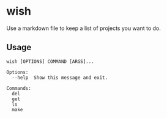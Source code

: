 # wish

Use a markdown file to keep a list of projects you want to do.

## Usage

```
wish [OPTIONS] COMMAND [ARGS]...

Options:
  --help  Show this message and exit.

Commands:
  del
  get
  ls
  make
```
